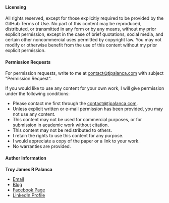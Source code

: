 #### Licensing

All rights reserved, except for those explicitly required to be provided by the GitHub Terms of Use. No part of this content may be reproduced, distributed, or transmitted in any form or by any means, without my prior explicit permission, except in the case of brief quotations, social media, and certain other noncommercial uses permitted by copyright law. You may not modify or otherwise benefit from the use of this content without my prior explicit permission.

#### Permission Requests

For permission requests, write to me at contact@tjpalanca.com with subject "Permission Request".

If you would like to use any content for your own work, I will give permission under the following conditions:

* Please contact me first through the contact@tjpalanca.com.
* Unless explicit written or e-mail permission has been provided, you may not use any content.
* This content may not be used for commercial purposes, or for submission in academic work without citation.
* This content may not be redistributed to others.
* I retain the rights to use this content for any purpose.
* I would appreciate a copy of the paper or a link to your work.
* No warranties are provided.

#### Author Information

**Troy James R Palanca**  

* [Email](contact@tjpalanca.com)
* [Blog](http://www.tjpalanca.com)
* [Facebook Page](http://www.facebook.com/tjpalanca.blog)
* [LinkedIn Profile](http://ph.linkedin.com/in/tjpalanca)